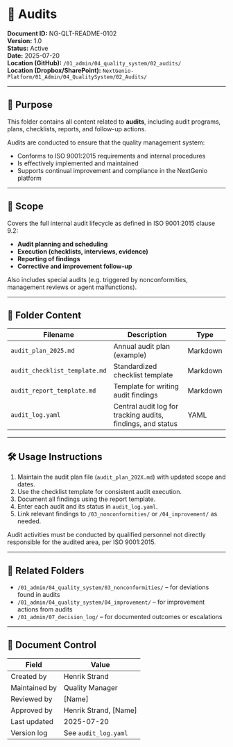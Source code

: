 # 📁 Audits

**Document ID:** NG-QLT-README-0102  
**Version:** 1.0  
**Status:** Active  
**Date:** 2025-07-20  
**Location (GitHub):** `/01_admin/04_quality_system/02_audits/`  
**Location (Dropbox/SharePoint):** `NextGenio-Platform/01_Admin/04_QualitySystem/02_Audits/`  

---

## 🎯 Purpose

This folder contains all content related to **audits**, including audit programs, plans, checklists, reports, and follow-up actions.

Audits are conducted to ensure that the quality management system:
- Conforms to ISO 9001:2015 requirements and internal procedures  
- Is effectively implemented and maintained  
- Supports continual improvement and compliance in the NextGenio platform

---

## 📘 Scope

Covers the full internal audit lifecycle as defined in ISO 9001:2015 clause 9.2:

- **Audit planning and scheduling**  
- **Execution (checklists, interviews, evidence)**  
- **Reporting of findings**  
- **Corrective and improvement follow-up**

Also includes special audits (e.g. triggered by nonconformities, management reviews or agent malfunctions).

---

## 📂 Folder Content

| Filename | Description | Type |
|----------|-------------|------|
| `audit_plan_2025.md` | Annual audit plan (example) | Markdown |
| `audit_checklist_template.md` | Standardized checklist template | Markdown |
| `audit_report_template.md` | Template for writing audit findings | Markdown |
| `audit_log.yaml` | Central audit log for tracking audits, findings, and status | YAML |

---

## 🛠️ Usage Instructions

1. Maintain the audit plan file (`audit_plan_202X.md`) with updated scope and dates.
2. Use the checklist template for consistent audit execution.
3. Document all findings using the report template.
4. Enter each audit and its status in `audit_log.yaml`.
5. Link relevant findings to `/03_nonconformities/` or `/04_improvement/` as needed.

Audit activities must be conducted by qualified personnel not directly responsible for the audited area, per ISO 9001:2015.

---

## 🔗 Related Folders

- `/01_admin/04_quality_system/03_nonconformities/` – for deviations found in audits  
- `/01_admin/04_quality_system/04_improvement/` – for improvement actions from audits  
- `/01_admin/07_decision_log/` – for documented outcomes or escalations  

---

## 📄 Document Control

| Field         | Value               |
|---------------|---------------------|
| Created by    | Henrik Strand        |
| Maintained by | Quality Manager      |
| Reviewed by   | [Name]               |
| Approved by   | Henrik Strand, [Name] |
| Last updated  | 2025-07-20           |
| Version log   | See `audit_log.yaml` |

